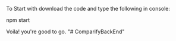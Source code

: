 To Start with download the code and type the following in console:

  npm start
  
Voila! you're good to go.
"# ComparifyBackEnd" 
